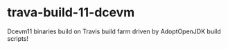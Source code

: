 # trava-build-11-dcevm
Dcevm11 binaries build on Travis build farm driven by AdoptOpenJDK build scripts!
